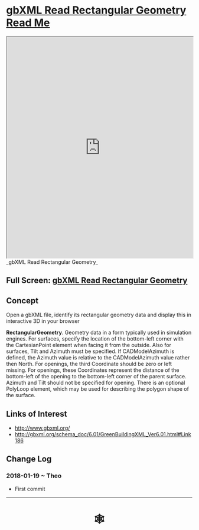 <span style=display:none; >[You are now in a GitHub source code view - click this link to view Read Me file as a web page]( http://www.ladybug.tools/spider/#cookbook/gbxml-read-rectangular-geometry/README.md "View file as a web page." ) </span>


# [gbXML Read Rectangular Geometry Read Me]( #README.md )


<iframe src=http://www.ladybug.tools/spider/cookbook/gbxml-read-rectangular-geometry/gbxml-read-rectangular-geometry.html width=100% height=600px ></iframe>
_gbXML Read Rectangular Geometry_
<span style="display: none" >Iframes are not viewable in GitHub source code view</span>

## Full Screen: [gbXML Read Rectangular Geometry]( http://www.ladybug.tools/spider/cookbook/gbxml-read-rectangular-geometry/gbxml-read-rectangular-geometry.html )


## Concept

Open a gbXML file, identify its rectangular geometry data and display this in interactive 3D in your browser

**RectangularGeometry**. Geometry data in a form typically used in simulation engines. For surfaces, specify the location of the bottom-left corner with the CartesianPoint element when facing it from the outside. Also for surfaces, Tilt and Azimuth must be specified. If CADModelAzimuth is defined, the Azimuth value is relative to the CADModelAzimuth value rather then North. For openings, the third Coordinate should be zero or left missing. For openings, these Coordinates represent the distance of the bottom-left of the opening to the bottom-left corner of the parent surface.	Azimuth and Tilt should not be specified for opening. There is an optional PolyLoop element, which may be used for describing the polygon shape of the surface.


## Links of Interest

* <http://www.gbxml.org/>
* <http://gbxml.org/schema_doc/6.01/GreenBuildingXML_Ver6.01.html#Link186>


## Change Log

### 2018-01-19 ~ Theo

* First commit

***


# <center title="hello!" ><a href=javascript:window.scrollTo(0,0); style=text-decoration:none; > &#x1f578; </a></center>